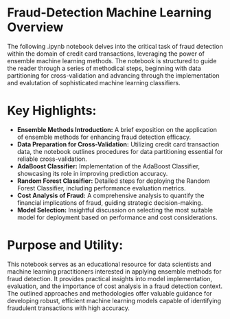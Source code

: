# Fraud-Detection Machine Learning Overview
The following .ipynb notebook delves into the critical task of fraud detection within the domain of credit card transactions, leveraging the power of ensemble machine learning methods. The notebook is structured to guide the reader through a series of methodical steps, beginning with data partitioning for cross-validation and advancing through the implementation and evalutation of sophisticated machine learning classifiers.

# Key Highlights:
* **Ensemble Methods Introduction:** A brief exposition on the application of ensemble methods for enhancing fraud detection efficacy.
* **Data Preparation for Cross-Validation:** Utilizing credit card transaction data, the notebook outlines procedures for data partitioning essential for reliable cross-validation.
* **AdaBoost Classifier:** Implementation of the AdaBoost Classifier, showcasing its role in improving prediction accuracy.
* **Random Forest Classifier:** Detailed steps for deploying the Random Forest Classifier, including performance evaluation metrics.
* **Cost Analysis of Fraud:** A comprehensive analysis to quantify the financial implications of fraud, guiding strategic decision-making.
* **Model Selection:** Insightful discussion on selecting the most suitable model for deployment based on performance and cost considerations.

# **Purpose and Utility**:
This notebook serves as an educational resource for data scientists and machine learning practitioners interested in applying ensemble methods for fraud detection. It provides practical insights into model implementation, evaluation, and the importance of cost analysis in a fraud detection context. The outlined approaches and methodologies offer valuable guidance for developing robust, efficient machine learning models capable of identifying fraudulent transactions with high accuracy.

